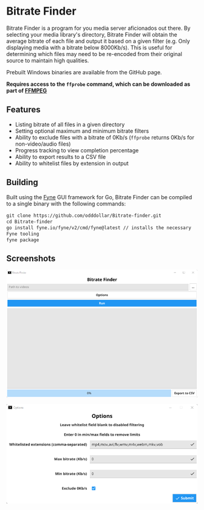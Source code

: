 # Bitrate Finder

Bitrate Finder is a program for you media server aficionados out there. By selecting your media library's directory, Bitrate Finder will obtain the average bitrate of each file and output it based on a given filter (e.g. Only displaying media with a bitrate below 8000Kb/s). This is useful for determining which files may need to be re-encoded from their original source to maintain high qualities.

Prebuilt Windows binaries are available from the GitHub page.

**Requires access to the ``ffprobe`` command, which can be downloaded as part of [FFMPEG](https://ffmpeg.org/)**

## Features

- Listing bitrate of all files in a given directory
- Setting optional maximum and minimum bitrate filters
- Ability to exclude files with a bitrate of 0Kb/s (``ffprobe`` returns 0Kb/s for non-video/audio files)
- Progress tracking to view completion percentage
- Ability to export results to a CSV file
- Ability to whitelist files by extension in output

## Building

Built using the [Fyne](https://fyne.io/) GUI framework for Go, Bitrate Finder can be compiled to a single binary with the following commands:

```
git clone https://github.com/odddollar/Bitrate-finder.git
cd Bitrate-finder
go install fyne.io/fyne/v2/cmd/fyne@latest // installs the necessary Fyne tooling
fyne package
```

## Screenshots

![Main window](screenshots/main.png)

![Options window](screenshots/options.png)
